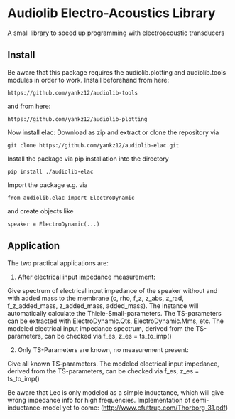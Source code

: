 # Audiolib Electro-Acoustics Library

A small library to speed up programming with electroacoustic transducers

## Install

Be aware that this package requires the audiolib.plotting and audiolib.tools modules in order to work.
Install beforehand from here:

`https://github.com/yankz12/audiolib-tools`

and from here:

`https://github.com/yankz12/audiolib-plotting`

Now install elac: Download as zip and extract or clone the repository via

`git clone https://github.com/yankz12/audiolib-elac.git`

Install the package via pip installation into the directory

`pip install ./audiolib-elac`

Import the package e.g. via

`from audiolib.elac import ElectroDynamic`

and create objects like

`speaker = ElectroDynamic(...)`

## Application

The two practical applications are:

1.  After electrical input impedance measurement:

Give spectrum of electrical input impedance of the speaker without
and with added mass to the membrane (c, rho, f_z, z_abs, z_rad,
f_z_added_mass, z_added_mass, added_mass). The instance will
automatically calculate the Thiele-Small-parameters. The
TS-parameters can be extracted with ElectroDynamic.Qts,
ElectroDynamic.Mms, etc.
The modeled electrical input impedance spectrum, derived from the
TS-parameters, can be checked via f_es, z_es = ts_to_imp()

2.  Only TS-Parameters are known, no measurement present:

Give all known TS-parameters. The modeled electrical input
impedance, derived from the TS-parameters, can be checked via 
f_es, z_es = ts_to_imp()

Be aware that Lec is only modeled as a simple inductance, which will give 
wrong impedance info for high frequencies. Implementation of
semi-inductance-model yet to come: (http://www.cfuttrup.com/Thorborg_31.pdf)
